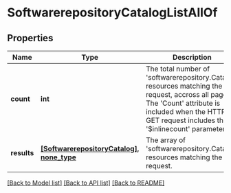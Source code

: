 # SoftwarerepositoryCatalogListAllOf

## Properties
Name | Type | Description | Notes
------------ | ------------- | ------------- | -------------
**count** | **int** | The total number of &#39;softwarerepository.Catalog&#39; resources matching the request, accross all pages. The &#39;Count&#39; attribute is included when the HTTP GET request includes the &#39;$inlinecount&#39; parameter. | [optional] 
**results** | [**[SoftwarerepositoryCatalog], none_type**](SoftwarerepositoryCatalog.md) | The array of &#39;softwarerepository.Catalog&#39; resources matching the request. | [optional] 

[[Back to Model list]](../README.md#documentation-for-models) [[Back to API list]](../README.md#documentation-for-api-endpoints) [[Back to README]](../README.md)


